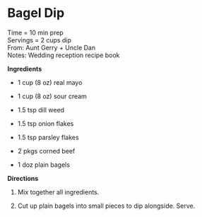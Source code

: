 Bagel Dip
=====
Time = 10 min prep \
Servings = 2 cups dip \
From: Aunt Gerry + Uncle Dan \
Notes: Wedding reception recipe book

**Ingredients**

-  1 cup (8 oz) real mayo
-  1 cup (8 oz) sour cream
-  1.5 tsp dill weed
-  1.5 tsp onion flakes
-  1.5 tsp parsley flakes
-  2 pkgs corned beef

-  1 doz plain bagels

**Directions**

1.  Mix together all ingredients. 

2.  Cut up plain bagels into small pieces to dip alongside. Serve. 
